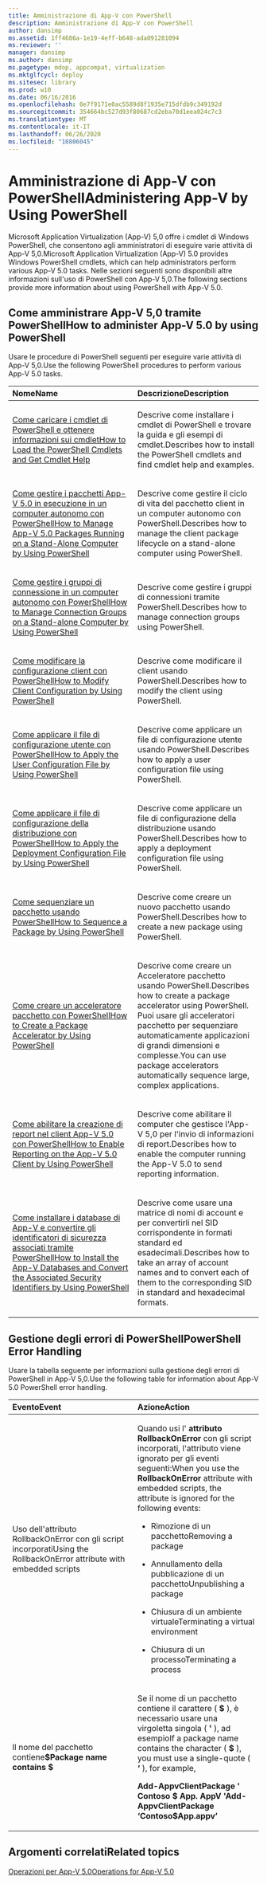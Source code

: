 ```yaml
---
title: Amministrazione di App-V con PowerShell
description: Amministrazione di App-V con PowerShell
author: dansimp
ms.assetid: 1ff4686a-1e19-4eff-b648-ada091281094
ms.reviewer: ''
manager: dansimp
ms.author: dansimp
ms.pagetype: mdop, appcompat, virtualization
ms.mktglfcycl: deploy
ms.sitesec: library
ms.prod: w10
ms.date: 06/16/2016
ms.openlocfilehash: 0e7f9171e0ac5589d8f1935e715dfdb9c349192d
ms.sourcegitcommit: 354664bc527d93f80687cd2eba70d1eea024c7c3
ms.translationtype: MT
ms.contentlocale: it-IT
ms.lasthandoff: 06/26/2020
ms.locfileid: "10806045"
---
```

# <span data-ttu-id="33780-103">Amministrazione di App-V con PowerShell</span><span class="sxs-lookup"><span data-stu-id="33780-103">Administering App-V by Using PowerShell</span></span>


<span data-ttu-id="33780-104">Microsoft Application Virtualization (App-V) 5,0 offre i cmdlet di Windows PowerShell, che consentono agli amministratori di eseguire varie attività di App-V 5,0.</span><span class="sxs-lookup"><span data-stu-id="33780-104">Microsoft Application Virtualization (App-V) 5.0 provides Windows PowerShell cmdlets, which can help administrators perform various App-V 5.0 tasks.</span></span> <span data-ttu-id="33780-105">Nelle sezioni seguenti sono disponibili altre informazioni sull'uso di PowerShell con App-V 5,0.</span><span class="sxs-lookup"><span data-stu-id="33780-105">The following sections provide more information about using PowerShell with App-V 5.0.</span></span>

## <span data-ttu-id="33780-106">Come amministrare App-V 5,0 tramite PowerShell</span><span class="sxs-lookup"><span data-stu-id="33780-106">How to administer App-V 5.0 by using PowerShell</span></span>


<span data-ttu-id="33780-107">Usare le procedure di PowerShell seguenti per eseguire varie attività di App-V 5,0.</span><span class="sxs-lookup"><span data-stu-id="33780-107">Use the following PowerShell procedures to perform various App-V 5.0 tasks.</span></span>

<table>
<colgroup>
<col width="50%" />
<col width="50%" />
</colgroup>
<thead>
<tr class="header">
<th align="left"><span data-ttu-id="33780-108">Nome</span><span class="sxs-lookup"><span data-stu-id="33780-108">Name</span></span></th>
<th align="left"><span data-ttu-id="33780-109">Descrizione</span><span class="sxs-lookup"><span data-stu-id="33780-109">Description</span></span></th>
</tr>
</thead>
<tbody>
<tr class="odd">
<td align="left"><p><a href="how-to-load-the-powershell-cmdlets-and-get-cmdlet-help-50-sp3.md" data-raw-source="[How to Load the PowerShell Cmdlets and Get Cmdlet Help](how-to-load-the-powershell-cmdlets-and-get-cmdlet-help-50-sp3.md)"><span data-ttu-id="33780-110">Come caricare i cmdlet di PowerShell e ottenere informazioni sui cmdlet</span><span class="sxs-lookup"><span data-stu-id="33780-110">How to Load the PowerShell Cmdlets and Get Cmdlet Help</span></span></a></p></td>
<td align="left"><p><span data-ttu-id="33780-111">Descrive come installare i cmdlet di PowerShell e trovare la guida e gli esempi di cmdlet.</span><span class="sxs-lookup"><span data-stu-id="33780-111">Describes how to install the PowerShell cmdlets and find cmdlet help and examples.</span></span></p></td>
</tr>
<tr class="even">
<td align="left"><p><a href="how-to-manage-app-v-50-packages-running-on-a-stand-alone-computer-by-using-powershell.md" data-raw-source="[How to Manage App-V 5.0 Packages Running on a Stand-Alone Computer by Using PowerShell](how-to-manage-app-v-50-packages-running-on-a-stand-alone-computer-by-using-powershell.md)"><span data-ttu-id="33780-112">Come gestire i pacchetti App-V 5.0 in esecuzione in un computer autonomo con PowerShell</span><span class="sxs-lookup"><span data-stu-id="33780-112">How to Manage App-V 5.0 Packages Running on a Stand-Alone Computer by Using PowerShell</span></span></a></p></td>
<td align="left"><p><span data-ttu-id="33780-113">Descrive come gestire il ciclo di vita del pacchetto client in un computer autonomo con PowerShell.</span><span class="sxs-lookup"><span data-stu-id="33780-113">Describes how to manage the client package lifecycle on a stand-alone computer using PowerShell.</span></span></p></td>
</tr>
<tr class="odd">
<td align="left"><p><a href="how-to-manage-connection-groups-on-a-stand-alone-computer-by-using-powershell.md" data-raw-source="[How to Manage Connection Groups on a Stand-alone Computer by Using PowerShell](how-to-manage-connection-groups-on-a-stand-alone-computer-by-using-powershell.md)"><span data-ttu-id="33780-114">Come gestire i gruppi di connessione in un computer autonomo con PowerShell</span><span class="sxs-lookup"><span data-stu-id="33780-114">How to Manage Connection Groups on a Stand-alone Computer by Using PowerShell</span></span></a></p></td>
<td align="left"><p><span data-ttu-id="33780-115">Descrive come gestire i gruppi di connessioni tramite PowerShell.</span><span class="sxs-lookup"><span data-stu-id="33780-115">Describes how to manage connection groups using PowerShell.</span></span></p></td>
</tr>
<tr class="even">
<td align="left"><p><a href="how-to-modify-client-configuration-by-using-powershell.md" data-raw-source="[How to Modify Client Configuration by Using PowerShell](how-to-modify-client-configuration-by-using-powershell.md)"><span data-ttu-id="33780-116">Come modificare la configurazione client con PowerShell</span><span class="sxs-lookup"><span data-stu-id="33780-116">How to Modify Client Configuration by Using PowerShell</span></span></a></p></td>
<td align="left"><p><span data-ttu-id="33780-117">Descrive come modificare il client usando PowerShell.</span><span class="sxs-lookup"><span data-stu-id="33780-117">Describes how to modify the client using PowerShell.</span></span></p></td>
</tr>
<tr class="odd">
<td align="left"><p><a href="how-to-apply-the-user-configuration-file-by-using-powershell.md" data-raw-source="[How to Apply the User Configuration File by Using PowerShell](how-to-apply-the-user-configuration-file-by-using-powershell.md)"><span data-ttu-id="33780-118">Come applicare il file di configurazione utente con PowerShell</span><span class="sxs-lookup"><span data-stu-id="33780-118">How to Apply the User Configuration File by Using PowerShell</span></span></a></p></td>
<td align="left"><p><span data-ttu-id="33780-119">Descrive come applicare un file di configurazione utente usando PowerShell.</span><span class="sxs-lookup"><span data-stu-id="33780-119">Describes how to apply a user configuration file using PowerShell.</span></span></p></td>
</tr>
<tr class="even">
<td align="left"><p><a href="how-to-apply-the-deployment-configuration-file-by-using-powershell.md" data-raw-source="[How to Apply the Deployment Configuration File by Using PowerShell](how-to-apply-the-deployment-configuration-file-by-using-powershell.md)"><span data-ttu-id="33780-120">Come applicare il file di configurazione della distribuzione con PowerShell</span><span class="sxs-lookup"><span data-stu-id="33780-120">How to Apply the Deployment Configuration File by Using PowerShell</span></span></a></p></td>
<td align="left"><p><span data-ttu-id="33780-121">Descrive come applicare un file di configurazione della distribuzione usando PowerShell.</span><span class="sxs-lookup"><span data-stu-id="33780-121">Describes how to apply a deployment configuration file using PowerShell.</span></span></p></td>
</tr>
<tr class="odd">
<td align="left"><p><a href="how-to-sequence-a-package--by-using-powershell-50.md" data-raw-source="[How to Sequence a Package by Using PowerShell](how-to-sequence-a-package--by-using-powershell-50.md)"><span data-ttu-id="33780-122">Come sequenziare un pacchetto usando PowerShell</span><span class="sxs-lookup"><span data-stu-id="33780-122">How to Sequence a Package by Using PowerShell</span></span></a></p></td>
<td align="left"><p><span data-ttu-id="33780-123">Descrive come creare un nuovo pacchetto usando PowerShell.</span><span class="sxs-lookup"><span data-stu-id="33780-123">Describes how to create a new package using PowerShell.</span></span></p></td>
</tr>
<tr class="even">
<td align="left"><p><a href="how-to-create-a-package-accelerator-by-using-powershell.md" data-raw-source="[How to Create a Package Accelerator by Using PowerShell](how-to-create-a-package-accelerator-by-using-powershell.md)"><span data-ttu-id="33780-124">Come creare un acceleratore pacchetto con PowerShell</span><span class="sxs-lookup"><span data-stu-id="33780-124">How to Create a Package Accelerator by Using PowerShell</span></span></a></p></td>
<td align="left"><p><span data-ttu-id="33780-125">Descrive come creare un Acceleratore pacchetto usando PowerShell.</span><span class="sxs-lookup"><span data-stu-id="33780-125">Describes how to create a package accelerator using PowerShell.</span></span> <span data-ttu-id="33780-126">Puoi usare gli acceleratori pacchetto per sequenziare automaticamente applicazioni di grandi dimensioni e complesse.</span><span class="sxs-lookup"><span data-stu-id="33780-126">You can use package accelerators automatically sequence large, complex applications.</span></span></p></td>
</tr>
<tr class="odd">
<td align="left"><p><a href="how-to-enable-reporting-on-the-app-v-50-client-by-using-powershell.md" data-raw-source="[How to Enable Reporting on the App-V 5.0 Client by Using PowerShell](how-to-enable-reporting-on-the-app-v-50-client-by-using-powershell.md)"><span data-ttu-id="33780-127">Come abilitare la creazione di report nel client App-V 5.0 con PowerShell</span><span class="sxs-lookup"><span data-stu-id="33780-127">How to Enable Reporting on the App-V 5.0 Client by Using PowerShell</span></span></a></p></td>
<td align="left"><p><span data-ttu-id="33780-128">Descrive come abilitare il computer che gestisce l'App-V 5,0 per l'invio di informazioni di report.</span><span class="sxs-lookup"><span data-stu-id="33780-128">Describes how to enable the computer running the App-V 5.0 to send reporting information.</span></span></p></td>
</tr>
<tr class="even">
<td align="left"><p><a href="how-to-install-the-app-v-databases-and-convert-the-associated-security-identifiers--by-using-powershell.md" data-raw-source="[How to Install the App-V Databases and Convert the Associated Security Identifiers by Using PowerShell](how-to-install-the-app-v-databases-and-convert-the-associated-security-identifiers--by-using-powershell.md)"><span data-ttu-id="33780-129">Come installare i database di App-V e convertire gli identificatori di sicurezza associati tramite PowerShell</span><span class="sxs-lookup"><span data-stu-id="33780-129">How to Install the App-V Databases and Convert the Associated Security Identifiers by Using PowerShell</span></span></a></p></td>
<td align="left"><p><span data-ttu-id="33780-130">Descrive come usare una matrice di nomi di account e per convertirli nel SID corrispondente in formati standard ed esadecimali.</span><span class="sxs-lookup"><span data-stu-id="33780-130">Describes how to take an array of account names and to convert each of them to the corresponding SID in standard and hexadecimal formats.</span></span></p></td>
</tr>
</tbody>
</table>

 

## <span data-ttu-id="33780-131">Gestione degli errori di PowerShell</span><span class="sxs-lookup"><span data-stu-id="33780-131">PowerShell Error Handling</span></span>


<span data-ttu-id="33780-132">Usare la tabella seguente per informazioni sulla gestione degli errori di PowerShell in App-V 5,0.</span><span class="sxs-lookup"><span data-stu-id="33780-132">Use the following table for information about App-V 5.0 PowerShell error handling.</span></span>

<table>
<colgroup>
<col width="50%" />
<col width="50%" />
</colgroup>
<thead>
<tr class="header">
<th align="left"><span data-ttu-id="33780-133">Evento</span><span class="sxs-lookup"><span data-stu-id="33780-133">Event</span></span></th>
<th align="left"><span data-ttu-id="33780-134">Azione</span><span class="sxs-lookup"><span data-stu-id="33780-134">Action</span></span></th>
</tr>
</thead>
<tbody>
<tr class="odd">
<td align="left"><p><span data-ttu-id="33780-135">Uso dell'attributo RollbackOnError con gli script incorporati</span><span class="sxs-lookup"><span data-stu-id="33780-135">Using the RollbackOnError attribute with embedded scripts</span></span></p></td>
<td align="left"><p><span data-ttu-id="33780-136">Quando usi l' <strong> attributo RollbackOnError </strong> con gli script incorporati, l'attributo viene ignorato per gli eventi seguenti:</span><span class="sxs-lookup"><span data-stu-id="33780-136">When you use the <strong>RollbackOnError</strong> attribute with embedded scripts, the attribute is ignored for the following events:</span></span></p>
<ul>
<li><p><span data-ttu-id="33780-137">Rimozione di un pacchetto</span><span class="sxs-lookup"><span data-stu-id="33780-137">Removing a package</span></span></p></li>
<li><p><span data-ttu-id="33780-138">Annullamento della pubblicazione di un pacchetto</span><span class="sxs-lookup"><span data-stu-id="33780-138">Unpublishing a package</span></span></p></li>
<li><p><span data-ttu-id="33780-139">Chiusura di un ambiente virtuale</span><span class="sxs-lookup"><span data-stu-id="33780-139">Terminating a virtual environment</span></span></p></li>
<li><p><span data-ttu-id="33780-140">Chiusura di un processo</span><span class="sxs-lookup"><span data-stu-id="33780-140">Terminating a process</span></span></p></li>
</ul></td>
</tr>
<tr class="even">
<td align="left"><p><span data-ttu-id="33780-141">Il nome del pacchetto contiene<strong>$</span><span class="sxs-lookup"><span data-stu-id="33780-141">Package name contains <strong>$</span></span></strong></p></td>
<td align="left"><p><span data-ttu-id="33780-142">Se il nome di un pacchetto contiene il carattere ( <strong> $ </strong> ), è necessario usare una virgoletta singola ( <strong> ' </strong> ), ad esempio</span><span class="sxs-lookup"><span data-stu-id="33780-142">If a package name contains the character ( <strong>$</strong> ), you must use a single-quote ( <strong>‘</strong> ), for example,</span></span></p>
<p><strong><span data-ttu-id="33780-143">Add-AppvClientPackage ' Contoso $ App. AppV '</span><span class="sxs-lookup"><span data-stu-id="33780-143">Add-AppvClientPackage ‘Contoso$App.appv’</span></span></strong></p></td>
</tr>
</tbody>
</table>

 






## <span data-ttu-id="33780-144">Argomenti correlati</span><span class="sxs-lookup"><span data-stu-id="33780-144">Related topics</span></span>


[<span data-ttu-id="33780-145">Operazioni per App-V 5.0</span><span class="sxs-lookup"><span data-stu-id="33780-145">Operations for App-V 5.0</span></span>](operations-for-app-v-50.md)

 

 





